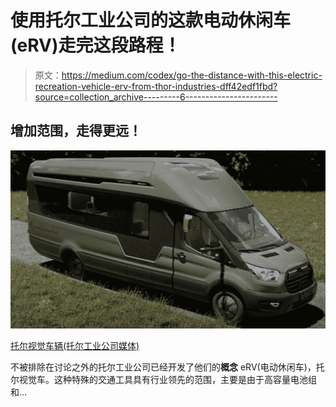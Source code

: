 # 使用托尔工业公司的这款电动休闲车(eRV)走完这段路程！

> 原文：<https://medium.com/codex/go-the-distance-with-this-electric-recreation-vehicle-erv-from-thor-industries-dff42edf1fbd?source=collection_archive---------6----------------------->

## 增加范围，走得更远！

![](img/e5df2f5727b5aee83209f114898c74ba.png)

[托尔视觉车辆(托尔工业公司媒体)](https://www.thorindustries.com/innovation-vision-vehicle)

不被排除在讨论之外的托尔工业公司已经开发了他们的**概念** eRV(电动休闲车)，托尔视觉车。这种特殊的交通工具具有行业领先的范围，主要是由于高容量电池组和…